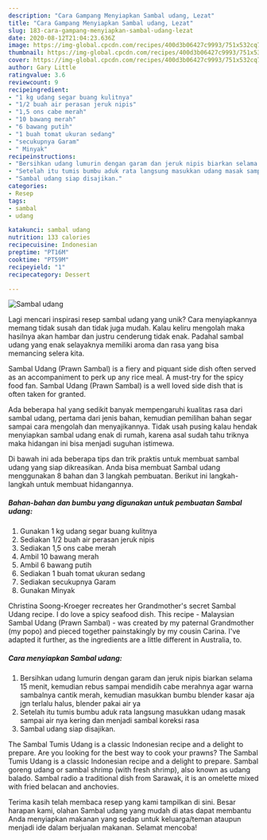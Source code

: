 ```yaml
---
description: "Cara Gampang Menyiapkan Sambal udang, Lezat"
title: "Cara Gampang Menyiapkan Sambal udang, Lezat"
slug: 183-cara-gampang-menyiapkan-sambal-udang-lezat
date: 2020-08-12T21:04:23.636Z
image: https://img-global.cpcdn.com/recipes/400d3b06427c9993/751x532cq70/sambal-udang-foto-resep-utama.jpg
thumbnail: https://img-global.cpcdn.com/recipes/400d3b06427c9993/751x532cq70/sambal-udang-foto-resep-utama.jpg
cover: https://img-global.cpcdn.com/recipes/400d3b06427c9993/751x532cq70/sambal-udang-foto-resep-utama.jpg
author: Gary Little
ratingvalue: 3.6
reviewcount: 9
recipeingredient:
- "1 kg udang segar buang kulitnya"
- "1/2 buah air perasan jeruk nipis"
- "1,5 ons cabe merah"
- "10 bawang merah"
- "6 bawang putih"
- "1 buah tomat ukuran sedang"
- "secukupnya Garam"
- " Minyak"
recipeinstructions:
- "Bersihkan udang lumurin dengan garam dan jeruk nipis biarkan selama 15 menit, kemudian rebus sampai mendidih cabe merahnya agar warna sambalnya cantik merah, kemudian masukkan bumbu blender kasar aja jgn terlalu halus, blender pakai air ya"
- "Setelah itu tumis bumbu aduk rata langsung masukkan udang masak sampai air nya kering dan menjadi sambal koreksi rasa"
- "Sambal udang siap disajikan."
categories:
- Resep
tags:
- sambal
- udang

katakunci: sambal udang 
nutrition: 133 calories
recipecuisine: Indonesian
preptime: "PT16M"
cooktime: "PT59M"
recipeyield: "1"
recipecategory: Dessert

---
```



![Sambal udang](https://img-global.cpcdn.com/recipes/400d3b06427c9993/751x532cq70/sambal-udang-foto-resep-utama.jpg)

Lagi mencari inspirasi resep sambal udang yang unik? Cara menyiapkannya memang tidak susah dan tidak juga mudah. Kalau keliru mengolah maka hasilnya akan hambar dan justru cenderung tidak enak. Padahal sambal udang yang enak selayaknya memiliki aroma dan rasa yang bisa memancing selera kita.

Sambal Udang (Prawn Sambal) is a fiery and piquant side dish often served as an accompaniment to perk up any rice meal. A must-try for the spicy food fan. Sambal Udang (Prawn Sambal) is a well loved side dish that is often taken for granted.

Ada beberapa hal yang sedikit banyak mempengaruhi kualitas rasa dari sambal udang, pertama dari jenis bahan, kemudian pemilihan bahan segar sampai cara mengolah dan menyajikannya. Tidak usah pusing kalau hendak menyiapkan sambal udang enak di rumah, karena asal sudah tahu triknya maka hidangan ini bisa menjadi suguhan istimewa.


Di bawah ini ada beberapa tips dan trik praktis untuk membuat sambal udang yang siap dikreasikan. Anda bisa membuat Sambal udang menggunakan 8 bahan dan 3 langkah pembuatan. Berikut ini langkah-langkah untuk membuat hidangannya.

<!--inarticleads1-->

##### Bahan-bahan dan bumbu yang digunakan untuk pembuatan Sambal udang:

1. Gunakan 1 kg udang segar buang kulitnya
1. Sediakan 1/2 buah air perasan jeruk nipis
1. Sediakan 1,5 ons cabe merah
1. Ambil 10 bawang merah
1. Ambil 6 bawang putih
1. Sediakan 1 buah tomat ukuran sedang
1. Sediakan secukupnya Garam
1. Gunakan  Minyak


Christina Soong-Kroeger recreates her Grandmother&#39;s secret Sambal Udang recipe. I do love a spicy seafood dish. This recipe - Malaysian Sambal Udang (Prawn Sambal) - was created by my paternal Grandmother (my popo) and pieced together painstakingly by my cousin Carina. I&#39;ve adapted it further, as the ingredients are a little different in Australia, to. 

<!--inarticleads2-->

##### Cara menyiapkan Sambal udang:

1. Bersihkan udang lumurin dengan garam dan jeruk nipis biarkan selama 15 menit, kemudian rebus sampai mendidih cabe merahnya agar warna sambalnya cantik merah, kemudian masukkan bumbu blender kasar aja jgn terlalu halus, blender pakai air ya
1. Setelah itu tumis bumbu aduk rata langsung masukkan udang masak sampai air nya kering dan menjadi sambal koreksi rasa
1. Sambal udang siap disajikan.


The Sambal Tumis Udang is a classic Indonesian recipe and a delight to prepare. Are you looking for the best way to cook your prawns? The Sambal Tumis Udang is a classic Indonesian recipe and a delight to prepare. Sambal goreng udang or sambal shrimp (with fresh shrimp), also known as udang balado. Sambal radio a traditional dish from Sarawak, it is an omelette mixed with fried belacan and anchovies. 

Terima kasih telah membaca resep yang kami tampilkan di sini. Besar harapan kami, olahan Sambal udang yang mudah di atas dapat membantu Anda menyiapkan makanan yang sedap untuk keluarga/teman ataupun menjadi ide dalam berjualan makanan. Selamat mencoba!
